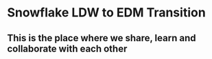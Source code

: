 # Snowflake LDW to EDM Transition

## This is the place where we share, learn and collaborate with each other